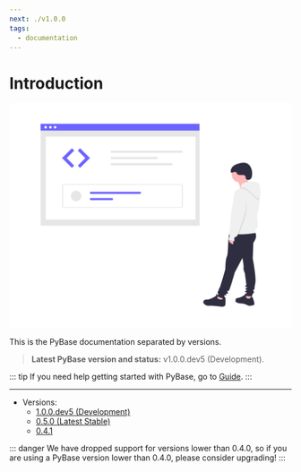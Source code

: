 ```yaml
---
next: ./v1.0.0
tags:
  - documentation
---
```


# Introduction

![Code Inspection](../static/img/undraw_code_inspection_bdl7.png)

This is the PyBase documentation separated by versions.

> **Latest PyBase version and status:** v1.0.0.dev5 (Development).

::: tip
If you need help getting started with PyBase, go to [Guide](/guide/).
:::

------

- Versions:
  - [1.0.0.dev5 (Development)](/docs/v1.0.0/)
  - [0.5.0 (Latest Stable)](/docs/v0.5.0/)
  - [0.4.1](/docs/v0.4.1/)

::: danger
We have dropped support for versions lower than 0.4.0, so
if you are using a PyBase version lower than 0.4.0, please consider upgrading!
:::
